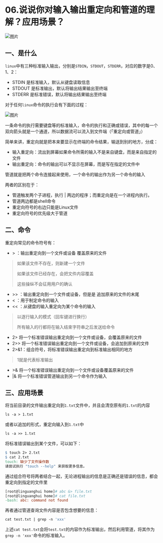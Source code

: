 # 06.说说你对输入输出重定向和管道的理解？应用场景？

![图片](https://cdn.jsdelivr.net/gh/IceRain-mvc/cdn/img/640-20210928213230137)

## 一、是什么

`linux`中有三种标准输入输出，分别是`STDIN`，`STDOUT`，`STDERR`，对应的数字是0、1、2：

- STDIN 是标准输入，默认从键盘读取信息
- STDOUT 是标准输出，默认将输出结果输出至终端
- STDERR 是标准错误，默认将输出结果输出至终端

对于任何`linux`命令的执行会有下面的过程：

![图片](https://cdn.jsdelivr.net/gh/IceRain-mvc/cdn/img/640-20210928213234748)

一条命令的执行需要键盘等的标准输入，命令的执行和正确或错误，其中的每一个双向箭头就是一个通道，所以数据流可以流入到文件端（「重定向或管道」）

简单来讲，重定向就是把本来要显示在终端的命令结果，输送到别的地方，分成：

- 输入重定向：流出到屏幕如果命令所需的输入不是来自键盘，而是来自指定的文件
- 输出重定向：命令的输出可以不显示在屏幕，而是写在指定的文件中

管道就是把两个命令连接起来使用，一个命令的输出作为另一个命令的输入

两者的区别在于：

- 管道触发两个子进程，执行 | 两边的程序；而重定向是在一个进程内执行。
- 管道两边都是shell命令
- 重定向符号的右边只能是Linux文件
- 重定向符号的优先级大于管道

## 二、命令

重定向常见的命令符号有：

- \> ：输出重定向到一个文件或设备 覆盖原来的文件

> 如果该文件不存在，则新建一个文件
>
> 如果该文件已经存在，会把文件内容覆盖
>
> 这些操纵不会征用用户的确认

- \>> ：输出重定向到一个文件或设备，但是是 追加原来的文件的末尾
- <  ：用于制定命令的输入
- << ：从键盘的输入重定向为某个命令的输入

> 以逐行输入的模式（回车键进行换行）
>
> 所有输入的行都将在输入结束字符串之后发送给命令

- 2> 将一个标准错误输出重定向到一个文件或设备，会覆盖原来的文件
- 2>> 将一个标准错误输出重定向到一个文件或设备，会追加到原来的文件
- 2>&1：组合符号，将标准错误输出重定向到标准输出相同的地方

> 1就是代表标准输出

- \>& 将一个标准错误输出重定向到一个文件或设备覆盖原来的文件
- |& 将一个标准错误管道输出到另一个命令作为输入

## 三、应用场景

将当前目录的文件输出重定向到`1.txt`文件中，并且会清空原有的`1.txt`的内容

```makefile
ls -a > 1.txt
```

或者以追加的形式，重定向输入到`1.txt`中

```makefile
ls -a >> 1.txt
```

将标准错误输出到某个文件，可以如下：

```makefile
$ touch 2> 2.txt
$ cat 2.txt
touch: 缺少了文件操作数
请尝试执行 "touch --help" 来获取更多信息。
```

通过组合符号将两者结合一起，无论进程输出的信息是正确还是错误的信息，都会重定向到指定的文件里

```makefile
[root@linguanghui home]# abc &> file.txt
[root@linguanghui home]# cat file.txt 
-bash: abc: command not found
```

再者通过管道查询文件内容是否包含想要的信息：

```makefile
cat test.txt | grep -n 'xxx'
```

上述`cat test.txt`会将`test.txt`的内容作为标准输出，然后利用管道，将其作为`grep -n 'xxx'`命令的标准输入。
